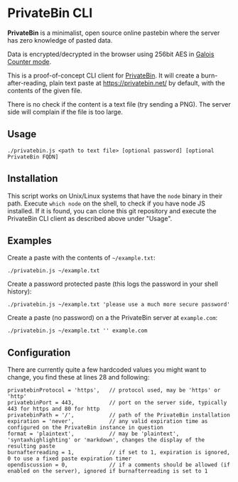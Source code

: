 # PrivateBin CLI

**PrivateBin** is a minimalist, open source online pastebin where the server has
zero knowledge of pasted data.

Data is encrypted/decrypted in the browser using 256bit AES in [Galois Counter mode](https://en.wikipedia.org/wiki/Galois/Counter_Mode).

This is a proof-of-concept CLI client for [PrivateBin](https://privatebin.info/).
It will create a burn-after-reading, plain text paste at https://privatebin.net/
by default, with the contents of the given file.

There is no check if the content is a text file (try sending a PNG). The server
side will complain if the file is too large.

## Usage

    ./privatebin.js <path to text file> [optional password] [optional PrivateBin FQDN]

## Installation

This script works on Unix/Linux systems that have the `node` binary in their path.
Execute `which node` on the shell, to check if you have node JS installed. If it
is found, you can clone this git repository and execute the PrivateBin CLI client
as described above under "Usage".

## Examples

Create a paste with the contents of `~/example.txt`:

    ./privatebin.js ~/example.txt

Create a password protected paste (this logs the password in your shell history):

    ./privatebin.js ~/example.txt 'please use a much more secure password'

Create a paste (no password) on a the PrivateBin server at `example.com`:

    ./privatebin.js ~/example.txt '' example.com

## Configuration

There are currently quite a few hardcoded values you might want to change, you
find these at lines 28 and following:

    privatebinProtocol = 'https',   // protocol used, may be 'https' or 'http'
    privatebinPort = 443,           // port on the server side, typically 443 for https and 80 for http
    privatebinPath = '/',           // path of the PrivateBin installation
    expiration = 'never',           // any valid expiration time as configured on the PrivateBin instance in question
    format = 'plaintext',           // may be 'plaintext', 'syntaxhighlighting' or 'markdown', changes the display of the resulting paste
    burnafterreading = 1,           // if set to 1, expiration is ignored, 0 to use a fixed paste expiration timer
    opendiscussion = 0,             // if a comments should be allowed (if enabled on the server), ignored if burnafterreading is set to 1


